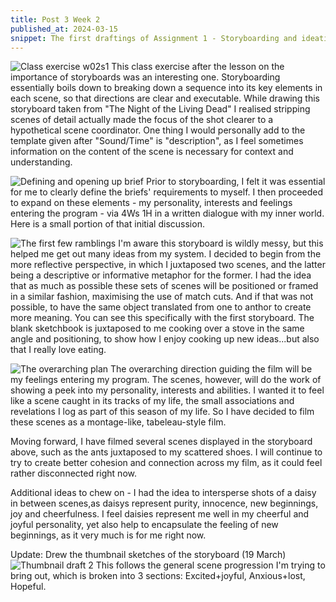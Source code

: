 ```yaml
---
title: Post 3 Week 2
published_at: 2024-03-15
snippet: The first draftings of Assignment 1 - Storyboarding and ideations
---
```

![Class exercise w02s1](/w02s1/w02s1_classexercise.jpeg)
This class exercise after the lesson on the importance of storyboards was an interesting one. Storyboarding essentially boils down to breaking down a sequence into its key elements in each scene, so that directions are clear and executable. While drawing this storyboard taken from "The Night of the Living Dead" I realised stripping scenes of detail actually made the focus of the shot clearer to a hypothetical scene coordinator. One thing I would personally add to the template given after "Sound/Time" is "description", as I feel sometimes information on the content of the scene is necessary for context and understanding.

![Defining and opening up brief](/w02s1/w02s1_d0.png)
Prior to storyboarding, I felt it was essential for me to clearly define the briefs' requirements to myself. I then proceeded to expand on these elements - my personality, interests and feelings entering the program - via 4Ws 1H in a written dialogue with my inner world. Here is a small portion of that initial discussion.


![The first few ramblings](/w02s1/w02s1_d1.jpeg)
I'm aware this storyboard is wildly messy, but this helped me get out many ideas from my system.
I decided to begin from the more reflective perspective, in which I juxtaposed two scenes, and the latter being a descriptive or informative metaphor for the former. I had the idea that as much as possible these sets of scenes will be positioned or framed in a similar fashion, maximising the use of match cuts. And if that was not possible, to have the same object translated from one to anthor to create more meaning.
You can see this specifically with the first storyboard. The blank sketchbook is juxtaposed to me cooking over a stove in the same angle and positioning, to show how I enjoy cooking up new ideas...but also that I really love eating.


![The overarching plan](/w02s1/w02s1_d1w1.jpg)
The overarching direction guiding the film will be my feelings entering my program. The scenes, however, will do the work of showing a peek into my personality, interests and abilities. I wanted it to feel like a scene caught in its tracks of my life, the small associations and revelations I log as part of this season of my life. So I have decided to film these scenes as a montage-like, tabeleau-style film.

Moving forward, I have filmed several scenes displayed in the storyboard above, such as the ants juxtaposed to my scattered shoes. I will continue to try to create better cohesion and connection across my film, as it could feel rather disconnected right now. 

Additional ideas to chew on - I had the idea to intersperse shots of a daisy in between scenes,as daisys represent purity, innocence, new beginnings, joy and cheerfulness. I feel daisies represent me well in my cheerful and joyful personality, yet also help to encapsulate the feeling of new beginnings, as it very much is for me right now. 

Update: Drew the thumbnail sketches of the storyboard (19 March)
![Thumbnail draft 2](/w02s1/w02s1_d2.jpeg)
This follows the general scene progression I'm trying to bring out, which is broken into 3 sections: Excited+joyful, Anxious+lost, Hopeful.


